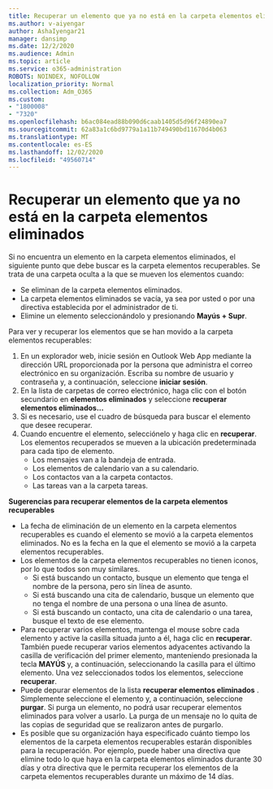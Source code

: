 ```yaml
---
title: Recuperar un elemento que ya no está en la carpeta elementos eliminados
ms.author: v-aiyengar
author: AshaIyengar21
manager: dansimp
ms.date: 12/2/2020
ms.audience: Admin
ms.topic: article
ms.service: o365-administration
ROBOTS: NOINDEX, NOFOLLOW
localization_priority: Normal
ms.collection: Adm_O365
ms.custom:
- "1800008"
- "7320"
ms.openlocfilehash: b6ac084ead88b090d6caab1405d5d96f24890ea7
ms.sourcegitcommit: 62a83a1c6bd9779a1a11b749490bd11670d4b063
ms.translationtype: MT
ms.contentlocale: es-ES
ms.lasthandoff: 12/02/2020
ms.locfileid: "49560714"
---
```

# <a name="recover-an-item-thats-no-longer-in-your-deleted-items-folder"></a>Recuperar un elemento que ya no está en la carpeta elementos eliminados

Si no encuentra un elemento en la carpeta elementos eliminados, el siguiente punto que debe buscar es la carpeta elementos recuperables. Se trata de una carpeta oculta a la que se mueven los elementos cuando:
- Se eliminan de la carpeta elementos eliminados.
- La carpeta elementos eliminados se vacía, ya sea por usted o por una directiva establecida por el administrador de ti.
- Elimine un elemento seleccionándolo y presionando **Mayús + Supr**.

Para ver y recuperar los elementos que se han movido a la carpeta elementos recuperables:
1. En un explorador web, inicie sesión en Outlook Web App mediante la dirección URL proporcionada por la persona que administra el correo electrónico en su organización. Escriba su nombre de usuario y contraseña y, a continuación, seleccione **iniciar sesión**.
1. En la lista de carpetas de correo electrónico, haga clic con el botón secundario en **elementos eliminados** y seleccione **recuperar elementos eliminados...**
1. Si es necesario, use el cuadro de búsqueda para buscar el elemento que desee recuperar.
1. Cuando encuentre el elemento, selecciónelo y haga clic en **recuperar**.
   Los elementos recuperados se mueven a la ubicación predeterminada para cada tipo de elemento.
    - Los mensajes van a la bandeja de entrada.
    - Los elementos de calendario van a su calendario.
    - Los contactos van a la carpeta contactos.
    - Las tareas van a la carpeta tareas.

**Sugerencias para recuperar elementos de la carpeta elementos recuperables**

- La fecha de eliminación de un elemento en la carpeta elementos recuperables es cuando el elemento se movió a la carpeta elementos eliminados. No es la fecha en la que el elemento se movió a la carpeta elementos recuperables.
- Los elementos de la carpeta elementos recuperables no tienen iconos, por lo que todos son muy similares.
    - Si está buscando un contacto, busque un elemento que tenga el nombre de la persona, pero sin línea de asunto.
    - Si está buscando una cita de calendario, busque un elemento que no tenga el nombre de una persona o una línea de asunto.
    - Si está buscando un contacto, una cita de calendario o una tarea, busque el texto de ese elemento.
- Para recuperar varios elementos, mantenga el mouse sobre cada elemento y active la casilla situada junto a él, haga clic en **recuperar**. También puede recuperar varios elementos adyacentes activando la casilla de verificación del primer elemento, manteniendo presionada la tecla **MAYÚS** y, a continuación, seleccionando la casilla para el último elemento. Una vez seleccionados todos los elementos, seleccione **recuperar**.
- Puede depurar elementos de la lista **recuperar elementos eliminados** . Simplemente seleccione el elemento y, a continuación, seleccione **purgar**. Si purga un elemento, no podrá usar recuperar elementos eliminados para volver a usarlo. La purga de un mensaje no lo quita de las copias de seguridad que se realizaron antes de purgarlo.
- Es posible que su organización haya especificado cuánto tiempo los elementos de la carpeta elementos recuperables estarán disponibles para la recuperación. Por ejemplo, puede haber una directiva que elimine todo lo que haya en la carpeta elementos eliminados durante 30 días y otra directiva que le permita recuperar los elementos de la carpeta elementos recuperables durante un máximo de 14 días.
